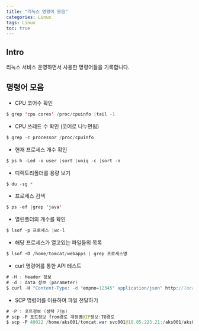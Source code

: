 ```yaml
---
title: "리눅스 명령어 모음"
categories: Linux
tags: Linux
toc: true
---
```


## Intro
리눅스 서비스 운영하면서 사용한 명령어들을 기록합니다.


## 명령어 모음

- CPU 코어수 확인

```java
$ grep 'cpu cores' /proc/cpuinfo |tail -1
```

- CPU 쓰레드 수 확인 (코어로 나누면됨)

```java
$ grep -c processor /proc/cpuinfo
```

- 현재 프로세스 개수 확인

```java
$ ps h -Led -o user |sort |uniq -c |sort -n
```

- 디렉토리폴더를 용량 보기

```java
$ du -sg *
```

- 프로세스 검색

```java
$ ps -ef |grep 'java'
```

- 열린폴더의 개수를 확인

```java 
$ lsof -p 프로세스 |wc-l
```

- 해당 프로세스가 열고있는 파일들의 목록

```java
$ lsof +D /home/tomcat/webapps | grep 프로세스명
```

- curl 명령어를 통한 API 테스트

```java
# -H : Header 정보
# -d : data 정보 (parameter)
$ curl -H "Content-Type: -d "empno=12345" application/json" http://localhost:8080/inf/abc.dev
```

- SCP 명령어를 이용하여 파일 전달하기

```java
# -P : 포트정보 (생략 가능)
# scp -P 포트정보 from경로 계정명@IP정보:TO경로
$ scp -P 40022 /home/aks001/tomcat.war svc001@10.85.225.21:/aks001/aks002/tomcat.war
```


